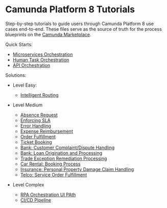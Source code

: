 # Camunda Platform 8 Tutorials

Step-by-step tutorials to guide users through Camunda Platform 8 use cases end-to-end. These files serve as the source of truth for the process blueprints on the [Camunda Marketplace]([url](https://marketplace.camunda.com/en-US/home)).

Quick Starts:

* [Microservices Orchestration](quick-start/microservice-orchestration)
* [Human Task Orchestration](quick-start/human-task-orchestration)
* [API Orchestration](quick-start/api-orchestration)


Solutions:
 
* Level Easy:
   * [Intelligent Routing](solutions/ai-intelligent-routing) 
	
* Level Medium
   * [Absence Request](solutions/absence-request)
   * [Enforcing SLA](solutions/enforcing-sla)
   * [Error Handling](solutions/error-handling)
   * [Expense Reimbursement](solutions/expense-reimbursement)
   * [Order Fulfillment](solutions/order-fulfillment)
   * [Ticket Booking](solutions/ticket-booking)
   * [Bank: Customer Complaint/Dispute Handling](solutions/bank-customer-complaint-dispute-handling)
   * [Bank: Loan Origination and Processing](solutions/bank-loan-origination-and-processing)
   * [Trade Exception Remediation Processing](solutions/capital-market-exception-processing)
   * [Car Rental: Booking Process](solutions/car-rental-booking-process)
   * [Insurance: Personal Property Damage Claim Handling](solutions/insurance-personal-property-damage-claim-handling)
   * [Telco: Service Order Fulfillment](solutions/telco-service-order-fulfillment-retail)

* Level Complex
   * [RPA Orchestration UI PAth](solutions/rpa-orchestration-uipath)
   * [CI/CD Pipeline](solutions/ci-cd)
